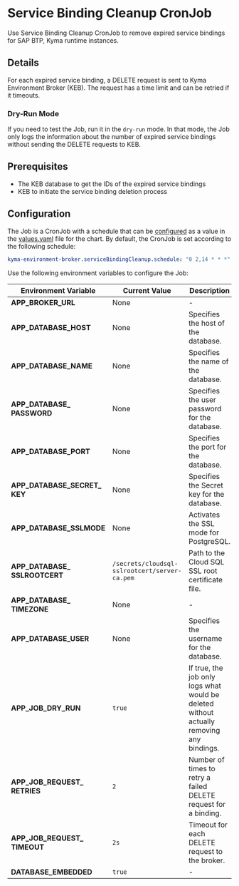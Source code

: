 # Service Binding Cleanup CronJob

Use Service Binding Cleanup CronJob to remove expired service bindings for SAP BTP, Kyma runtime instances.

## Details

For each expired service binding, a DELETE request is sent to Kyma Environment Broker (KEB). The request has a time limit and can be retried if it timeouts.

### Dry-Run Mode

If you need to test the Job, run it in the `dry-run` mode.
In that mode, the Job only logs the information about the number of expired service bindings without sending the DELETE requests to KEB.

## Prerequisites

* The KEB database to get the IDs of the expired service bindings
* KEB to initiate the service binding deletion process

## Configuration

The Job is a CronJob with a schedule that can be [configured](https://kubernetes.io/docs/concepts/workloads/controllers/cron-jobs/#cron-schedule-syntax) as a value in the [values.yaml](../../resources/keb/values.yaml) file for the chart.
By default, the CronJob is set according to the following schedule:
```yaml  
kyma-environment-broker.serviceBindingCleanup.schedule: "0 2,14 * * *"
```

Use the following environment variables to configure the Job:

| Environment Variable | Current Value | Description |
|---------------------|------------------------------|---------------------------------------------------------------|
| **APP_BROKER_URL** | None | - |
| **APP_DATABASE_HOST** | None | Specifies the host of the database. |
| **APP_DATABASE_NAME** | None | Specifies the name of the database. |
| **APP_DATABASE_&#x200b;PASSWORD** | None | Specifies the user password for the database. |
| **APP_DATABASE_PORT** | None | Specifies the port for the database. |
| **APP_DATABASE_SECRET_&#x200b;KEY** | None | Specifies the Secret key for the database. |
| **APP_DATABASE_SSLMODE** | None | Activates the SSL mode for PostgreSQL. |
| **APP_DATABASE_&#x200b;SSLROOTCERT** | <code>/secrets/cloudsql-sslrootcert/server-ca.pem</code> | Path to the Cloud SQL SSL root certificate file. |
| **APP_DATABASE_&#x200b;TIMEZONE** | None | - |
| **APP_DATABASE_USER** | None | Specifies the username for the database. |
| **APP_JOB_DRY_RUN** | <code>true</code> | If true, the job only logs what would be deleted without actually removing any bindings. |
| **APP_JOB_REQUEST_&#x200b;RETRIES** | <code>2</code> | Number of times to retry a failed DELETE request for a binding. |
| **APP_JOB_REQUEST_&#x200b;TIMEOUT** | <code>2s</code> | Timeout for each DELETE request to the broker. |
| **DATABASE_EMBEDDED** | <code>true</code> | - |
